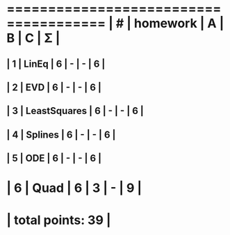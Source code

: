 ======================================
| #  | homework      | A | B | C | Σ   |
 ======================================
| 1  | LinEq         | 6 | - | - | 6  |
---------------------------------------
| 2  | EVD           | 6 | - | - |  6  |
---------------------------------------
| 3  | LeastSquares  | 6 | - | - |  6  |
---------------------------------------
| 4  | Splines       | 6 | - | - | 6   |
---------------------------------------
| 5  | ODE           | 6 | - | - | 6   |
---------------------------------------
| 6 | Quad           | 6 | 3 | - | 9   |
 ======================================
|                    total points: 39  |
 ======================================
